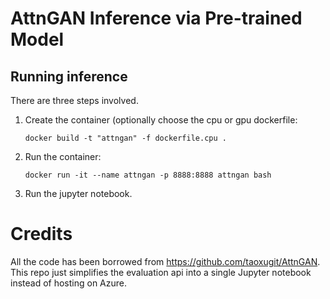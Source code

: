 # AttnGAN Inference via Pre-trained Model

## Running inference
There are three steps involved.
1. Create the container (optionally choose the cpu or gpu dockerfile: 
   ```
   docker build -t "attngan" -f dockerfile.cpu .
   ``` 
2. Run the container: 
    ```
    docker run -it --name attngan -p 8888:8888 attngan bash
    ```
3. Run the jupyter notebook. 

# Credits
All the code has been borrowed from https://github.com/taoxugit/AttnGAN.
This repo just simplifies the evaluation api into a single Jupyter notebook instead of hosting on Azure.


